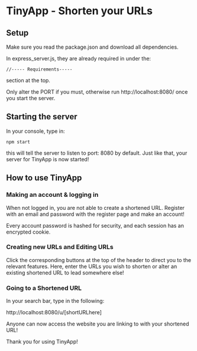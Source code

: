 # TinyApp - Shorten your URLs 
## Setup 
Make sure you read the package.json and download all dependencies.

In express_server.js, they are already required in under the:

```//----- Requirements----- ``` 

section at the top. 

Only alter the PORT if you must, otherwise run http://localhost:8080/ once you start the server.


## Starting the server

In your console, type in: 

``` npm start ```

this will tell the server to listen to port: 8080 by default. Just like that, your server for TinyApp is now started!


## How to use TinyApp
### Making an account & logging in
When not logged in, you are not able to create a shortened URL. Register with an email and password with the register page and make an account!

Every account password is hashed for security, and each session has an encrypted cookie.

### Creating new URLs and Editing URLs
Click the corresponding buttons at the top of the header to direct you to the relevant features. Here, enter the URLs you wish to shorten or alter an existing shortened URL to lead somewhere else!

### Going to a Shortened URL
In your search bar, type in the following:

http://localhost:8080/u/[shortURLhere]

Anyone can now access the website you are linking to with your shortened URL!

Thank you for using TinyApp!
